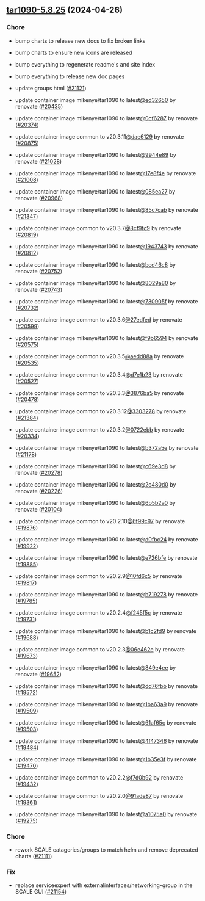 

## [tar1090-5.8.25](https://github.com/truecharts/charts/compare/tar1090-5.6.0...tar1090-5.8.25) (2024-04-26)

### Chore



- bump charts to release new docs to fix broken links

- bump charts to ensure new icons are released

- bump everything to regenerate readme's and site index

- bump everything to release new doc pages

- update groups html ([#21121](https://github.com/truecharts/charts/issues/21121))

- update container image mikenye/tar1090 to latest[@ed32650](https://github.com/ed32650) by renovate ([#20435](https://github.com/truecharts/charts/issues/20435))

- update container image mikenye/tar1090 to latest[@0cf6287](https://github.com/0cf6287) by renovate ([#20374](https://github.com/truecharts/charts/issues/20374))

- update container image common to v20.3.11[@dae6129](https://github.com/dae6129) by renovate ([#20875](https://github.com/truecharts/charts/issues/20875))

- update container image mikenye/tar1090 to latest[@9944e89](https://github.com/9944e89) by renovate ([#21028](https://github.com/truecharts/charts/issues/21028))

- update container image mikenye/tar1090 to latest[@17e8f4e](https://github.com/17e8f4e) by renovate ([#21008](https://github.com/truecharts/charts/issues/21008))

- update container image mikenye/tar1090 to latest[@085ea27](https://github.com/085ea27) by renovate ([#20968](https://github.com/truecharts/charts/issues/20968))

- update container image mikenye/tar1090 to latest[@85c7cab](https://github.com/85c7cab) by renovate ([#21347](https://github.com/truecharts/charts/issues/21347))

- update container image common to v20.3.7[@8cf9fc9](https://github.com/8cf9fc9) by renovate ([#20819](https://github.com/truecharts/charts/issues/20819))

- update container image mikenye/tar1090 to latest[@1943743](https://github.com/1943743) by renovate ([#20812](https://github.com/truecharts/charts/issues/20812))

- update container image mikenye/tar1090 to latest[@bcd46c8](https://github.com/bcd46c8) by renovate ([#20752](https://github.com/truecharts/charts/issues/20752))

- update container image mikenye/tar1090 to latest[@8029a80](https://github.com/8029a80) by renovate ([#20743](https://github.com/truecharts/charts/issues/20743))

- update container image mikenye/tar1090 to latest[@730905f](https://github.com/730905f) by renovate ([#20732](https://github.com/truecharts/charts/issues/20732))

- update container image common to v20.3.6[@27edfed](https://github.com/27edfed) by renovate ([#20599](https://github.com/truecharts/charts/issues/20599))

- update container image mikenye/tar1090 to latest[@f9b6594](https://github.com/f9b6594) by renovate ([#20575](https://github.com/truecharts/charts/issues/20575))

- update container image common to v20.3.5[@aedd88a](https://github.com/aedd88a) by renovate ([#20535](https://github.com/truecharts/charts/issues/20535))

- update container image common to v20.3.4[@d7e1b23](https://github.com/d7e1b23) by renovate ([#20527](https://github.com/truecharts/charts/issues/20527))

- update container image common to v20.3.3[@3876ba5](https://github.com/3876ba5) by renovate ([#20478](https://github.com/truecharts/charts/issues/20478))

- update container image common to v20.3.12[@3303278](https://github.com/3303278) by renovate ([#21384](https://github.com/truecharts/charts/issues/21384))

- update container image common to v20.3.2[@0722ebb](https://github.com/0722ebb) by renovate ([#20334](https://github.com/truecharts/charts/issues/20334))

- update container image mikenye/tar1090 to latest[@b372a5e](https://github.com/b372a5e) by renovate ([#21178](https://github.com/truecharts/charts/issues/21178))

- update container image mikenye/tar1090 to latest[@c69e3d8](https://github.com/c69e3d8) by renovate ([#20278](https://github.com/truecharts/charts/issues/20278))

- update container image mikenye/tar1090 to latest[@2c480d0](https://github.com/2c480d0) by renovate ([#20226](https://github.com/truecharts/charts/issues/20226))

- update container image mikenye/tar1090 to latest[@6b5b2a0](https://github.com/6b5b2a0) by renovate ([#20104](https://github.com/truecharts/charts/issues/20104))

- update container image common to v20.2.10[@6f99c97](https://github.com/6f99c97) by renovate ([#19876](https://github.com/truecharts/charts/issues/19876))

- update container image mikenye/tar1090 to latest[@d0fbc24](https://github.com/d0fbc24) by renovate ([#19922](https://github.com/truecharts/charts/issues/19922))

- update container image mikenye/tar1090 to latest[@e726bfe](https://github.com/e726bfe) by renovate ([#19885](https://github.com/truecharts/charts/issues/19885))

- update container image common to v20.2.9[@10fd6c5](https://github.com/10fd6c5) by renovate ([#19817](https://github.com/truecharts/charts/issues/19817))

- update container image mikenye/tar1090 to latest[@b719278](https://github.com/b719278) by renovate ([#19785](https://github.com/truecharts/charts/issues/19785))

- update container image common to v20.2.4[@f245f5c](https://github.com/f245f5c) by renovate ([#19731](https://github.com/truecharts/charts/issues/19731))

- update container image mikenye/tar1090 to latest[@b1c2fd9](https://github.com/b1c2fd9) by renovate ([#19688](https://github.com/truecharts/charts/issues/19688))

- update container image common to v20.2.3[@06e462e](https://github.com/06e462e) by renovate ([#19673](https://github.com/truecharts/charts/issues/19673))

- update container image mikenye/tar1090 to latest[@849e4ee](https://github.com/849e4ee) by renovate ([#19652](https://github.com/truecharts/charts/issues/19652))

- update container image mikenye/tar1090 to latest[@dd76fbb](https://github.com/dd76fbb) by renovate ([#19572](https://github.com/truecharts/charts/issues/19572))

- update container image mikenye/tar1090 to latest[@1ba63a9](https://github.com/1ba63a9) by renovate ([#19509](https://github.com/truecharts/charts/issues/19509))

- update container image mikenye/tar1090 to latest[@61af65c](https://github.com/61af65c) by renovate ([#19503](https://github.com/truecharts/charts/issues/19503))

- update container image mikenye/tar1090 to latest[@4f47346](https://github.com/4f47346) by renovate ([#19484](https://github.com/truecharts/charts/issues/19484))

- update container image mikenye/tar1090 to latest[@1b35e3f](https://github.com/1b35e3f) by renovate ([#19470](https://github.com/truecharts/charts/issues/19470))

- update container image common to v20.2.2[@f7d0b92](https://github.com/f7d0b92) by renovate ([#19432](https://github.com/truecharts/charts/issues/19432))

- update container image common to v20.2.0[@91ade87](https://github.com/91ade87) by renovate ([#19361](https://github.com/truecharts/charts/issues/19361))

- update container image mikenye/tar1090 to latest[@a1075a0](https://github.com/a1075a0) by renovate ([#19275](https://github.com/truecharts/charts/issues/19275))

### Chore



- rework SCALE catagories/groups to match helm and remove deprecated charts ([#21111](https://github.com/truecharts/charts/issues/21111))

### Fix



- replace serviceexpert with externalinterfaces/networking-group in the SCALE GUI ([#21154](https://github.com/truecharts/charts/issues/21154))